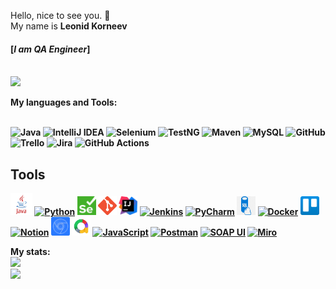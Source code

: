 Hello, nice to see you.  👋
<br>My name is <strong>Leonid Korneev<strong>
#### [**_I am QA Engineer_**]
<br><img src="https://media0.giphy.com/media/v1.Y2lkPTc5MGI3NjExNnd5dm40aTQ0eXdpYW42b3JmNG51dXloM3I1bXFlcno5ZGd0azk5biZlcD12MV9pbnRlcm5hbF9naWZfYnlfaWQmY3Q9Zw/a9d3bbcM3ImXe/giphy.gif" width="150"/>

<strong>My languages and Tools:</strong>

<br>![Java](https://img.shields.io/badge/java-%23ED8B00.svg?style=for-the-badge&logo=openjdk&logoColor=white)
![IntelliJ IDEA](https://img.shields.io/badge/IntelliJ%20IDEA-000000.svg?style=for-the-badge&logo=intellij-idea&logoColor=white)
![Selenium](https://img.shields.io/badge/-selenium-%43B02A?style=for-the-badge&logo=selenium&logoColor=white)
![TestNG](https://img.shields.io/badge/testng-%23FF7300.svg?style=for-the-badge&logo=testng&logoColor=white)
![Maven](https://img.shields.io/badge/maven-%23C71A36.svg?style=for-the-badge&logo=apache-maven&logoColor=white)
![MySQL](https://img.shields.io/badge/mysql-%2300f.svg?style=for-the-badge&logo=mysql&logoColor=white)
![GitHub](https://img.shields.io/badge/github-%23121011.svg?style=for-the-badge&logo=github&logoColor=white)
<br>![Trello](https://img.shields.io/badge/Trello-%23026AA7.svg?style=for-the-badge&logo=Trello&logoColor=white)
![Jira](https://img.shields.io/badge/jira-%230A0FFF.svg?style=for-the-badge&logo=jira&logoColor=white)
![GitHub Actions](https://img.shields.io/badge/github%20actions-%232671E5.svg?style=for-the-badge&logo=githubactions&logoColor=white)

<h2>Tools</h2>
<a href="https://www.java.com/"><img src="icons/java.png" alt="Java" width="35" height="35"></a>
<a href="https://www.python.org/"><img src="icons/python.png" alt="Python" width="30" height="30"></a>
<a href="https://www.selenium.dev/"><img src="icons/selenium.png" alt="Selenium" width="30" height="30"></a>
<a href="https://git-scm.com/"><img src="icons/git.png" alt="Git" width="30" height="30"></a>
<a href="https://www.jetbrains.com/ru-ru/idea/"><img src="icons/intellij.png" alt="IntelliJ" width="30" height="30"></a>
<a href="https://www.jenkins.io/"><img src="icons/jenkins.png" alt="Jenkins" width="30" height="30"></a>
<a href="https://www.jetbrains.com/ru-ru/pycharm/"><img src="icons/pycharm.png" alt="PyCharm" width="30" height="30"></a>
<a href="https://www.mysql.com/"><img src="icons/sql.png" alt="SQL" width="30" height="30"></a>
<a href="https://www.docker.com/"><img src="icons/docker.png" alt="Docker" width="35" height="35"></a>
<a href="https://trello.com/"><img src="icons/trello.png" alt="Trello" width="30" height="30"></a>
<a href="https://www.notion.so/"><img src="icons/notion.png" alt="Notion" width="30" height="30"></a>
<a href="https://developer.chrome.com/docs/devtools"><img src="icons/devtools.png" alt="devTools" width="30" height="30"></a>
<a href="https://allurereport.org/"><img src="icons/allure.png" alt="Allure" width="30" height="30"></a>
<a href="https://www.javascript.com/"><img src="icons/javascript.png" alt="JavaScript" width="30" height="30"></a>
<a href="https://www.postman.com/"><img src="icons/postman.png" alt="Postman" width="30" height="30"></a>
<a href="https://www.soapui.org/"><img src="icons/soap.png" alt="SOAP UI" width="30" height="30"></a>
<a href="https://miro.com/"><img src="icons/miro.png" alt="Miro" width="30" height="30"></a>


<strong>My stats:<strong>
<br>![](https://github-profile-summary-cards.vercel.app/api/cards/profile-details?username=ptchela&theme=solarized_dark)
<br>![](https://github-profile-summary-cards.vercel.app/api/cards/stats?username=ptchela&theme=solarized_dark)
